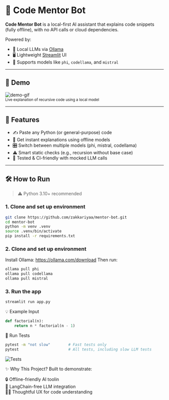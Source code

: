 # 🤖 Code Mentor Bot

**Code Mentor Bot** is a local-first AI assistant that explains code snippets (fully offline), with no API calls or cloud dependencies.

Powered by:
- 🧠 Local LLMs via [Ollama](https://ollama.com/)
- 🖥️ Lightweight [Streamlit](https://streamlit.io/) UI
- 🧰 Supports models like `phi`, `codellama`, and `mistral`

---

## 🧪 Demo

![demo-gif](demo.gif)  
<sub>Live explanation of recursive code using a local model</sub>

---

## 🚀 Features

- ✍️ Paste any Python (or general-purpose) code
- 🤖 Get instant explanations using offline models
- 🎛️ Switch between multiple models (phi, mistral, codellama)
- ⚠️ Smart static checks (e.g., recursion without base case)
- 🧪 Tested & CI-friendly with mocked LLM calls

---

## 🛠️ How to Run

> ⚠️ Python 3.10+ recommended

### 1. Clone and set up environment

```bash
git clone https://github.com/zakkariyaa/mentor-bot.git
cd mentor-bot
python -m venv .venv
source .venv/bin/activate
pip install -r requirements.txt
```

### 2. Clone and set up environment
Install Ollama: https://ollama.com/download
Then run:

```bash
ollama pull phi
ollama pull codellama
ollama pull mistral
```

### 3. Run the app
```bash
streamlit run app.py
```
💡 Example Input
```python
def factorial(n):
    return n * factorial(n - 1)
```

🧪 Run Tests
```bash
pytest -m "not slow"        # Fast tests only
pytest                      # All tests, including slow LLM tests
```
![Tests](https://github.com/zakkariyaa/mentor-bot/actions/workflows/ci.yml/badge.svg)

✨ Why This Project?
Built to demonstrate:

🔒 Offline-friendly AI toolin <br />
🧠 LangChain-free LLM integration <br />
🧑‍💻 Thoughtful UX for code understanding <br />
